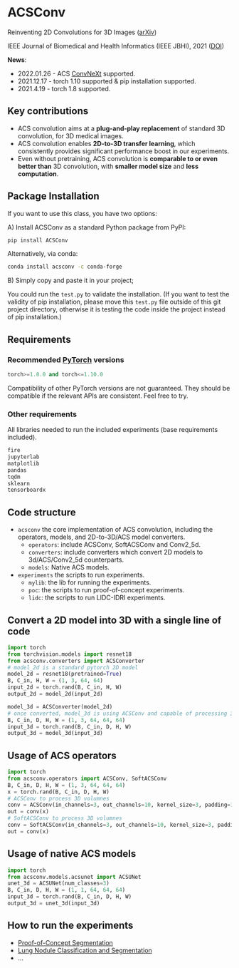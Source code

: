 # ACSConv

Reinventing 2D Convolutions for 3D Images ([arXiv](https://arxiv.org/abs/1911.10477))

IEEE Journal of Biomedical and Health Informatics (IEEE JBHI), 2021 ([DOI](http://doi.org/10.1109/JBHI.2021.3049452))

**News**:
- 2022.01.26 - ACS [ConvNeXt](acsconv/models/convnext.py) supported.
- 2021.12.17 - torch 1.10 supported & pip installation supported.
- 2021.4.19 - torch 1.8 supported.

## Key contributions

* ACS convolution aims at a **plug-and-play replacement** of standard 3D convolution, for 3D medical images.
* ACS convolution enables **2D-to-3D transfer learning**, which consistently provides significant performance boost in our experiments.
* Even without pretraining, ACS convolution is **comparable to or even better than** 3D convolution, with **smaller model size** and **less computation**.


## Package Installation

If you want to use this class, you have two options:

A) Install ACSConv as a standard Python package from PyPI:

```bash
pip install ACSConv
```
Alternatively, via conda:
```bash
conda install acsconv -c conda-forge
```

B) Simply copy and paste it in your project;


You could run the `test.py` to validate the installation. (If you want to test the validity of pip installation, please move this `test.py` file outside of this git project directory, otherwise it is testing the code inside the project instead of pip installation.)

## Requirements
### Recommended [PyTorch](https://pytorch.org/docs/stable/index.html) versions

```python
torch>=1.0.0 and torch<=1.10.0
```
Compatibility of other PyTorch versions are not guaranteed. They should be compatible if the relevant APIs are consistent. Feel free to try.

### Other requirements

All libraries needed to run the included experiments (base requirements included).

```python
fire
jupyterlab
matplotlib
pandas
tqdm
sklearn
tensorboardx
```

## Code structure

* ``acsconv``
  the core implementation of ACS convolution, including the operators, models, and 2D-to-3D/ACS model converters.
  * ``operators``: include ACSConv, SoftACSConv and Conv2_5d.
  * ``converters``: include converters which convert 2D models to 3d/ACS/Conv2_5d counterparts.
  * ``models``: Native ACS models.
* ``experiments``
  the scripts to run experiments.
  * ``mylib``: the lib for running the experiments.
  * ``poc``: the scripts to run proof-of-concept experiments.
  * ``lidc``: the scripts to run LIDC-IDRI experiments.

## Convert a 2D model into 3D with a single line of code

```python
import torch
from torchvision.models import resnet18
from acsconv.converters import ACSConverter
# model_2d is a standard pytorch 2D model
model_2d = resnet18(pretrained=True)
B, C_in, H, W = (1, 3, 64, 64)
input_2d = torch.rand(B, C_in, H, W)
output_2d = model_2d(input_2d)

model_3d = ACSConverter(model_2d)
# once converted, model_3d is using ACSConv and capable of processing 3D volumes.
B, C_in, D, H, W = (1, 3, 64, 64, 64)
input_3d = torch.rand(B, C_in, D, H, W)
output_3d = model_3d(input_3d)
```

## Usage of ACS operators

```python
import torch
from acsconv.operators import ACSConv, SoftACSConv
B, C_in, D, H, W = (1, 3, 64, 64, 64)
x = torch.rand(B, C_in, D, H, W)
# ACSConv to process 3D volumnes
conv = ACSConv(in_channels=3, out_channels=10, kernel_size=3, padding=1)
out = conv(x)
# SoftACSConv to process 3D volumnes
conv = SoftACSConv(in_channels=3, out_channels=10, kernel_size=3, padding=1)
out = conv(x)
```

## Usage of native ACS models

```python
import torch
from acsconv.models.acsunet import ACSUNet
unet_3d = ACSUNet(num_classes=3)
B, C_in, D, H, W = (1, 1, 64, 64, 64)
input_3d = torch.rand(B, C_in, D, H, W)
output_3d = unet_3d(input_3d)
```

## How to run the experiments

* [Proof-of-Concept Segmentation](./experiments/poc/README.md)
* [Lung Nodule Classification and Segmentation](./experiments/lidc/README.md)
* ...
